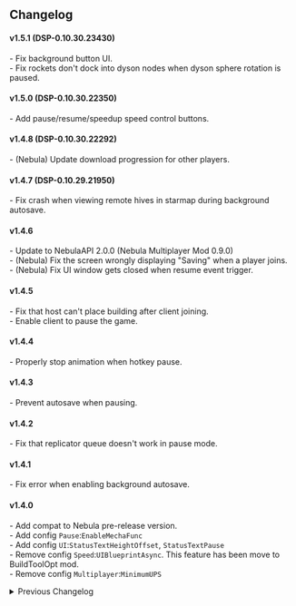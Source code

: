## Changelog

#### v1.5.1 (DSP-0.10.30.23430)
\- Fix background button UI.  
\- Fix rockets don't dock into dyson nodes when dyson sphere rotation is paused.  

#### v1.5.0 (DSP-0.10.30.22350)
\- Add pause/resume/speedup speed control buttons.  

#### v1.4.8 (DSP-0.10.30.22292)
\- (Nebula) Update download progression for other players.  

#### v1.4.7 (DSP-0.10.29.21950)  
\- Fix crash when viewing remote hives in starmap during background autosave.  

#### v1.4.6
\- Update to NebulaAPI 2.0.0 (Nebula Multiplayer Mod 0.9.0)  
\- (Nebula) Fix the screen wrongly displaying "Saving" when a player joins.  
\- (Nebula) Fix UI window gets closed when resume event trigger.  

#### v1.4.5
\- Fix that host can't place building after client joining.  
\- Enable client to pause the game.  

#### v1.4.4
\- Properly stop animation when hotkey pause.  

#### v1.4.3
\- Prevent autosave when pausing.  

#### v1.4.2
\- Fix that replicator queue doesn't work in pause mode.  

#### v1.4.1
\- Fix error when enabling background autosave.  

#### v1.4.0
\- Add compat to Nebula pre-release version.  
\- Add config `Pause`:`EnableMechaFunc`  
\- Add config `UI`:`StatusTextHeightOffset`, `StatusTextPause`  
\- Remove config `Speed`:`UIBlueprintAsync`. This feature has been move to BuildToolOpt mod.  
\- Remove config `Multiplayer`:`MinimumUPS`  

<details>
<summary>Previous Changelog</summary>

#### v1.3.1
\- Fix error when creating a new game with dark fog enabled.  
\- Pause mode using pause hotkey will now let projectiles fire in normal speed and display a notification.  

#### v1.3.0
\- Adapt to game version 0.10.28.20829 For game version 0.9.27, please roll back to BulletTime v1.2.14.  
\- Add a toggle button to enable background auto feature in performance pannel. The default value is set to off now.  
\- Add config `Hotkey`-`KeyPause`, which will toggle pause mode by hitting the hotkey.  
\- Config option `KeyAutosave` has been move to `Hotkey` catagory.  

#### v1.2.14
\- Fix error by fast travel when pasueThisFrame. Fast travel to another planet is now disable during pause mode.  

#### v1.2.13
\- Fix a bug that corrupts large blueprint when editing its title or desc.  
\- `UIBlueprintAsync` default value is false now.  

#### v1.2.12
\- Fix a bug that Ctrl+V no longer load the previous blueprint.  

#### v1.2.11 (DSP0.9.27.15466)  
\- Add `UIBlueprintAsync` config option.  

#### v1.2.10  
\- Remove game speed indicator for 0.9.27.14546.  

#### v1.2.9
\- Add `RemoveGC`config option.  
\- Backward compatible with 0.9.26.13034.  

#### v1.2.8
\- Adapt to game version 0.9.27.14546.  

#### v1.2.7
\- (Nebula) Add `MinimumUPS` config option.  
\- Disable force GC in vanilla game when placing buildings.  

#### v1.2.6
\- Change `KeyAutosave` from KeyCode to KeyboardShortcut  
\- Small tweak to backgroud autosave. (Game version 0.9.26.12201)  

#### v1.2.5
\- Add EnableFastLoading config option. (Game version 0.9.25.11996)  
\- (Nebula) Fix an issue that sometimes when client disconnect, the host will enter pause state.  

#### v1.2.4
\- (Nebula) Resume from pause when a client disconnect during loading a factory.  

#### v1.2.3
\- (Nebula) Fix host sometimes hangs in pause mode when loading factories. Now manual saving will reset pause states.   
\- Make block image in background autosave transparent.  

#### v1.2.2
\- (Nebula) Enable dyson sphere rotation start/stop button in editor.   
\- (Nebula) Handle multiple pause events that happen at the same time.  

#### v1.2.1
\- Show game speed in FPS indicator (Shift + F12)  
\- Fix camera & mecha movement speed in low speed.  

#### v1.2.0
\- (Nebula) Add support for multiplayer.  


#### v1.1.0
\- Add StartingSpeed config option.  
\- Only block interaction during exporting local factory.  

#### v1.0.2  
\- Initial release. (Game version 0.9.24.11286) 

</details>